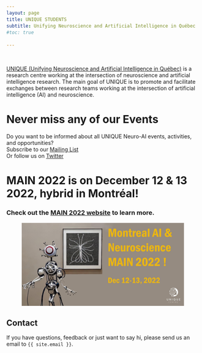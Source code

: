 ```yaml
---
layout: page
title: UNIQUE STUDENTS
subtitle: Unifying Neuroscience and Artificial Intelligence in Québec
#toc: true

---
```


<br>

[UNIQUE (Unifying Neuroscience and Artificial Intelligence in Québec)](https://sites.google.com/view/unique-neuro-ai) is a research centre working at the intersection of neuroscience and artificial intelligence research. The main goal of UNIQUE is to promote and facilitate exchanges between research teams working at the intersection of artificial intelligence (AI) and
neuroscience.

# Never miss any of our Events

Do you want to be informed about all UNIQUE Neuro-AI events, activities, and opportunities?
<br>
Subscribe to our [Mailing List](https://docs.google.com/forms/d/e/1FAIpQLSc4zY0T3-Y0XRSt4JbWza8eEUjqH9SVERaXyZwzOrcvEdp2bA/viewform)
<br>
Or follow us on [Twitter](https://twitter.com/ai_unique)
<br>

# MAIN 2022 is on December 12 & 13 2022, hybrid in Montréal!

### Check out the [MAIN 2022 website](https://www.main2022.org) to learn more.

<div class="card">
  <div class="card-image">
    <figure class="image is-5by2">
      <img src="/assets/img/MAIN2022-banner.png" alt="MAIN 2022">
    </figure>
  </div>
</div>

## Contact

If you have questions, feedback or just want to say hi, please send us an email to `{{ site.email }}`.
